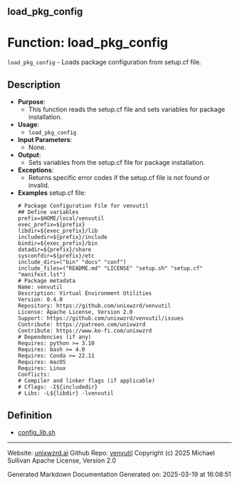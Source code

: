 ## load_pkg_config
# Function: load_pkg_config
`load_pkg_config` - Loads package configuration from setup.cf file.
## Description
- **Purpose**:
  - This function reads the setup.cf file and sets variables for package installation.
- **Usage**:
  - `load_pkg_config`
- **Input Parameters**:
  - None.
- **Output**:
  - Sets variables from the setup.cf file for package installation.
- **Exceptions**:
  - Returns specific error codes if the setup.cf file is not found or invalid.
- **Examples** setup.cf file:
    ```  
    # Package Configuration File for venvutil
    ## Define variables
    prefix=$HOME/local/venvutil
    exec_prefix=${prefix}
    libdir=${exec_prefix}/lib
    includedir=${prefix}/include
    bindir=${exec_prefix}/bin
    datadir=${prefix}/share
    sysconfdir=${prefix}/etc
    include_dirs=("bin" "docs" "conf")
    include_files=("README.md" "LICENSE" "setup.sh" "setup.cf" "manifest.lst")
    # Package metadata
    Name: venvutil
    Description: Virtual Environment Utilities
    Version: 0.4.0
    Repository: https://github.com/unixwzrd/venvutil
    License: Apache License, Version 2.0
    Support: https://github.com/unixwzrd/venvutil/issues
    Contribute: https://patreon.com/unixwzrd
    Contribute: https://www.ko-fi.com/unixwzrd
    # Dependencies (if any)
    Requires: python >= 3.10
    Requires: bash >= 4.0
    Requires: Conda >= 22.11
    Requires: macOS
    Requires: Linux
    Conflicts:
    # Compiler and linker flags (if applicable)
    # Cflags: -I${includedir}
    # Libs: -L${libdir} -lvenvutil
    ```

## Definition 

* [config_lib.sh](../config_lib_sh.md)
---

Website: [unixwzrd.ai](https://unixwzrd.ai)
Github Repo: [venvutil](https://github.com/unixwzrd/venvutil)
Copyright (c) 2025 Michael Sullivan
Apache License, Version 2.0

Generated Markdown Documentation
Generated on: 2025-03-19 at 16:08:51
